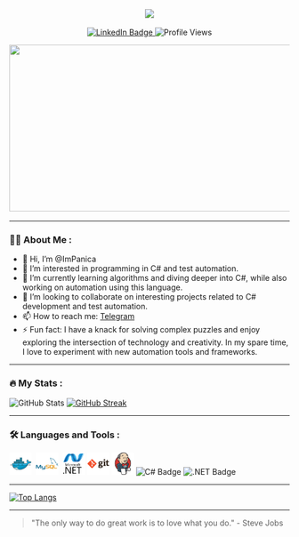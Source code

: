 <div id="header" align="center">
   <img src="https://media.giphy.com/media/M9gbBd9nbDrOTu1Mqx/giphy.gif" width="100"/>
</div>
<p align="center">
<div id="badges" align="center">
   <a href="https://www.linkedin.com/in/%D0%B5%D0%B2%D0%B3%D0%B5%D0%BD%D0%B8%D0%B9-%D1%8F%D1%80%D1%88%D0%B5%D0%B2%D0%B8%D1%87-65974a253/">
     <img src="https://img.shields.io/badge/LinkedIn-blue?style=for-the-badge&logo=linkedin&logoColor=white" alt="LinkedIn Badge"/>
   </a>
   <a>
      <img src="https://komarev.com/ghpvc/?username=ImPanica&style=flat-square" alt="Profile Views"/>
   </a>
</div>
</p>
<p align="center"><img src="https://media.giphy.com/media/dWesBcTLavkZuG35MI/giphy.gif" width="600" height="300"  /></p>

---

### :woman_technologist: About Me :
- 👋 Hi, I’m @ImPanica
- 👀 I’m interested in programming in C# and test automation.
- 🌱 I’m currently learning algorithms and diving deeper into C#, while also working on automation using this language.
- 💞️ I’m looking to collaborate on interesting projects related to C# development and test automation.
- 📫 How to reach me: [Telegram](https://t.me/yarshev)
- ⚡ Fun fact: I have a knack for solving complex puzzles and enjoy exploring the intersection of technology and creativity. In my spare time, I love to experiment with new automation tools and frameworks.
  
---

### :fire: My Stats :
![GitHub Stats](https://github-readme-stats.vercel.app/api?username=ImPanica&show_icons=true&theme=radical)
[![GitHub Streak](https://github-readme-streak-stats.herokuapp.com?user=ImPanica)](https://git.io/streak-stats)

---

### :hammer_and_wrench: Languages and Tools : 
<div>
  <img src="https://github.com/devicons/devicon/blob/master/icons/docker/docker-original.svg" title="Docker" alt="Docker" width="40" height="40"/>&nbsp;
  <img src="https://github.com/devicons/devicon/blob/master/icons/mysql/mysql-original-wordmark.svg" title="MySQL"  alt="MySQL" width="40" height="40"/>&nbsp;
  <img src="https://github.com/devicons/devicon/blob/master/icons/dot-net/dot-net-original-wordmark.svg" title=".Net" **alt=".Net" width="40" height="40"/>
  <img src="https://github.com/devicons/devicon/blob/master/icons/git/git-original-wordmark.svg" title="Git" **alt="Git" width="40" height="40"/>
  <img src="https://github.com/devicons/devicon/blob/master/icons/jenkins/jenkins-original.svg" title="Jenkins" **alt="Jenkins" width="40" height="40"/>
   <img src="https://img.shields.io/badge/C%23-239120?style=for-the-badge&logo=c-sharp&logoColor=white" alt="C# Badge"/>
   <img src="https://img.shields.io/badge/.NET-512BD4?style=for-the-badge&logo=.net&logoColor=white" alt=".NET Badge"/>
</div>

---

[![Top Langs](https://github-readme-stats.vercel.app/api/top-langs/?username=ImPanica&layout=compact&theme=vision-friendly-dark)](https://github.com/anuraghazra/github-readme-stats)

---

> "The only way to do great work is to love what you do." - Steve Jobs
